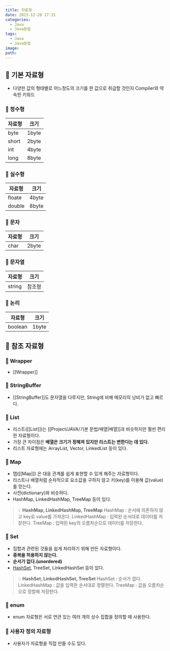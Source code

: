 ```yaml
---
title: 자료형
date: 2023-12-28 17:31
categories:
  - Java
  - Java문법
tags:
  - Java
  - Java문법
image: 
path:
---
```


## 🌈 기본 자료형
- 다양한 값의 형태별로 어느정도의 크기를 한 값으로 취급할 것인지 Compiler와 약속한 키워드

### 📌 정수형
|자료형|크기|
| --- | --- |
| byte | 1byte |
| short | 2byte |
| int | 4byte |
| long | 8byte |

### 📌 실수형
|자료형|크기|
| --- | --- |
| floate | 4byte |
| double | 8byte |

### 📌 문자
|자료형|크기|
| --- | --- |
| char | 2byte |

### 📌 문자열
|자료형|크기|
| --- | --- |
| string | 참조형 |

### 📌 논리
|자료형|크기|
| --- | --- |
| boolean | 1byte |

## 🌈 참조 자료형

### 📌 Wrapper
+ [[Wrapper]]
### 📌 StringBuffer
- [[StringBuffer]]도 문자열을 다루지만, String에 비해 메모리의 낭비가 없고 빠르다.

### 📌 List
+ 리스트([[List]])는 [[Project/JAVA/기본 문법/배열|배열]]과 비슷하지만 훨씬 편리한 자료형이다.
+ 가장 큰 차이점은 **배열은 크기가 정해져 있지만 리스트는 변한다는 데 있다.**
+ 리스트 자료형에는 ArrayList, Vector, LinkedList 등이 있다.

### 📌 Map
+ 맵([[Map]]) 은 대응 관계를 쉽게 표현할 수 있게 해주는 자료형이다.
+ 리스트나 배열처럼 순차적으로 요소값을 구하지 않고 키(key)를 이용해 값(value)를 얻는다.
+ 사전(dictionary)와 비슷하다.
+ HashMap, LinkedHashMap, TreeMap 등이 있다.

> 💡 **HashMap, LinkedHashMap, TreeMap**
HashMap : 순서에 의존하지 않고 key로 value를 가져온다.
LinkedHashMap : 입력된 순서대로 데이터를 저장한다.
TreeMap : 입력된 key의 오름차순으로 데이터를 저장한다.

### 📌 Set
+ 집합과 관련된 것들을 쉽게 처리하기 위해 만든 자료형이다.
+ **중복을 허용하지 않는다.**
+ **순서가 없다.(unordered)**
+ [HashSet](https://velog.io/@sonjh919/Java.util.HashSet), TreeSet, LinkedHashSet 등이 있다.

> 💡 **HashSet, LinkedHashSet, TreeSet**
HashSet : 순서가 없다.
LinkedHashMap : 값을 입력한 순서대로 정렬한다.
TreeMap : 값을 오름차순으로 정렬해 저장한다.

### 📌 enum
+ enum 자료형은 서로 연관 있는 여러 개의 상수 집합을 정의할 때 사용한다.

### 📌 사용자 정의 자료형
+ 사용자가 자료형을 직접 만들 수도 있다.